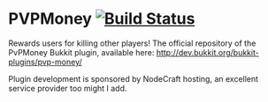 PVPMoney [![Build Status](https://travis-ci.org/charries96/PVPMoney.svg?branch=master)](https://travis-ci.org/charries96/PVPMoney)
========

Rewards users for killing other players!
The official repository of the PvPMoney Bukkit plugin, available here: http://dev.bukkit.org/bukkit-plugins/pvp-money/

Plugin development is sponsored by NodeCraft hosting, an excellent service provider too might I add.
